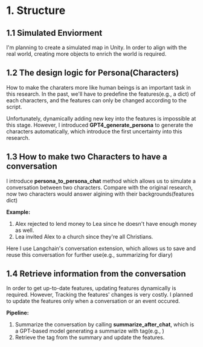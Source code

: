 # **1. Structure**  
## **1.1 Simulated Enviorment**  
I'm planning to create a simulated map in Unity. In order to align with the real world, creating more objects to enrich the world is required.  
## **1.2 The design logic for Persona(Characters)**  
How to make the charaters more like human beings is an important task in this research. In the past, we'll have to predefine the features(e.g., a dict) of each characters, and the features
can only be changed according to the script.  

Unfortunately, dynamically adding new key into the features is impossible at this stage. However, I introduced  **GPT4_generate_persona** to 
generate the characters automatically, which introduce the first uncertainty into this research.  
## **1.3 How to make two Characters to have a conversation**
I introduce **persona_to_persona_chat** method which allows us to simulate a conversation between two characters. Compare with the original research, now two characters would answer algining
with their backgrounds(features dict)  

**Example:**  
1. Alex rejected to lend money to Lea since he doesn't have enough money as well.
2. Lea invited Alex to a church  since they're all Christians.

Here I use Langchain's conversation extension, which allows us to save and reuse this conversation for further use(e.g., summarizing for diary)

## **1.4 Retrieve information from the conversation**  
In order to get up-to-date features, updating features dynamically is required. However, Tracking the features' changes is very costly. I planned to update the features only when a conversation
or an event occured.  

**Pipeline:**  
1. Summarize the conversation by calling **summarize_after_chat**, which is a GPT-based model generating a summarize with tag(e.g., <wealthAfter></wealthAfter>)
2. Retrieve the tag from the summary and update the features.


